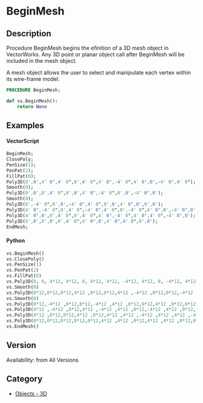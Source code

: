 # BeginMesh

## Description
Procedure BeginMesh begins the efinition of a 3D mesh object in VectorWorks. Any 3D point or planar object call after BeginMesh will be included in the mesh object. 

A mesh object allows the user to select and manipulate each vertex within its wire-frame model.

```pascal
PROCEDURE BeginMesh;
```

```python
def vs.BeginMesh():
    return None
```

## Examples
#### VectorScript ####
```pascal
BeginMesh;
ClosePoly;
PenSize(1);
PenPat(2);
FillPat(0);
Poly3D(0',0',4' 0",4' 0",0',4' 0",4' 0",-4' 0",4' 0",0',-4' 0",4' 0");
Smooth(0);
Poly3D(0',0',0',4' 0",0',0',4' 0",-4' 0",0',0',-4' 0",0');
Smooth(0);
Poly3D(0',-4' 0",0',0',-4' 0",4' 0",0',0',4' 0",0',0',0');
Poly3D(4' 0",-4' 0",0',4' 0",-4' 0",4' 0",0',-4' 0",4' 0",0',-4' 0",0');
Poly3D(4' 0",0',0',4' 0",0',4' 0",4' 0",-4' 0",4' 0",4' 0",-4' 0",0');
Poly3D(0',0',0',0',0',4' 0",4' 0",0',4' 0",4' 0",0',0');
EndMesh;
```
#### Python ####
```python
vs.BeginMesh()
vs.ClosePoly()
vs.PenSize(1)
vs.PenPat(2)
vs.FillPat(0)
vs.Poly3D(0, 0, 4*12, 4*12, 0, 4*12, 4*12, -4*12, 4*12, 0, -4*12, 4*12)
vs.Smooth(0)
vs.Poly3D(0*12,0*12,0*12,4*12 ,0*12,0*12,4*12 ,-4*12 ,0*12,0*12,-4*12 ,0*12)
vs.Smooth(0)
vs.Poly3D(0*12,-4*12 ,0*12,0*12,-4*12 ,4*12 ,0*12,0*12,4*12 ,0*12,0*12,0*12)
vs.Poly3D(4*12 ,-4*12 ,0*12,4*12 ,-4*12 ,4*12 ,0*12,-4*12 ,4*12 ,0*12,-4*12 ,0*12)
vs.Poly3D(4*12 ,0*12,0*12,4*12 ,0*12,4*12 ,4*12 ,-4*12 ,4*12 ,4*12 ,-4*12 ,0*12)
vs.Poly3D(0*12,0*12,0*12,0*12,0*12,4*12 ,4*12 ,0*12,4*12 ,4*12 ,0*12,0*12)
vs.EndMesh()
```

## Version
Availability: from All Versions

## Category
* [Objects - 3D](../Categories/Objects%20-%203D.md)
